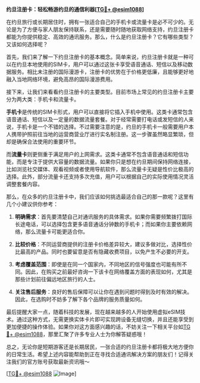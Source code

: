 **约旦注册卡：轻松畅游约旦的通信利器[[TG💪+ @esim1088](https://t.me/s/esim1088)]**

在约旦旅行或长期居住时，拥有一张适合自己的手机卡或流量卡是必不可少的。无论是为了方便与家人朋友保持联系，还是需要随时随地获取网络支持，约旦注册卡都能为你提供稳定、高效的通讯服务。那么，什么是约旦注册卡？它有哪些类型？又该如何选择呢？

首先，我们来了解一下约旦注册卡的基本概念。简单来说，约旦注册卡就是一种可以在约旦本地使用的SIM卡，用户可以通过这张卡享受语音通话、短信以及移动数据服务。相比未注册的国际漫游卡，注册卡的优势在于价格更低廉，且能够更好地融入当地网络环境，避免高昂的国际漫游费用。

接下来，让我们来看看约旦注册卡的主要类型。目前市场上常见的约旦注册卡主要分为两大类：手机卡和流量卡。

**手机卡**是传统的SIM卡形式，用户可以直接将它插入手机中使用。这类卡通常包含语音通话、短信以及一定量的数据流量套餐。对于经常需要打电话或发短信的人来说，手机卡是一个不错的选择。不过需要注意的是，约旦的手机卡一般需要用户本人携带护照前往当地的运营商营业厅进行实名制注册。这一步骤虽然略显繁琐，但却是确保合法使用的重要环节。

而**流量卡**则更侧重于满足用户的上网需求。这类卡通常不包含语音通话和短信功能，而是专注于提供大容量的数据流量。如果你只是想在约旦期间保持网络连接，比如浏览社交媒体、观看视频或者使用导航软件，那么流量卡无疑是性价比极高的选择。此外，部分流量卡还支持多次充值，用户可以根据自己的实际使用情况灵活调整套餐内容。

那么，在众多的约旦注册卡中，我们应该如何挑选最适合自己的那一款呢？这里有几个小建议供你参考：

1. **明确需求**：首先要清楚自己对通讯服务的具体需求。如果你需要频繁拨打国际长途电话，可以选择包含更多语音通话分钟数的手机卡；而如果你主要依赖网络，那么流量卡可能更适合你。

2. **比较价格**：不同运营商提供的注册卡价格差异较大，建议多做对比，选择性价比最高的产品。同时也要留意是否有隐藏收费项目，以免产生不必要的开支。

3. **考虑覆盖范围**：即使是在同一个国家内，不同地区的信号强度也可能有所不同。因此，在购买之前最好咨询一下该卡在网络覆盖方面的表现如何，尤其是那些计划前往偏远地区旅行的人士。

4. **关注售后服务**：良好的售后保障可以让你在遇到问题时得到及时有效的解决。因此，在选购时不妨多了解下各个品牌的服务质量如何。

最后提醒大家一点，随着科技的发展，现在越来越多的人开始使用虚拟eSIM技术。通过这种方式，无需更换实体卡片即可实现跨设备无缝切换，并且还能享受到更加便捷的操作体验。如果你对这方面感兴趣的话，不妨关注一下相关平台如[TG💪+ @esim1088](https://t.me/s/esim1088)，那里汇聚了许多专业人士为你解答疑惑哦！

总之，无论你是短期游客还是长期居民，一张合适的约旦注册卡都将极大地方便你的日常生活。希望上述内容能帮助到正在寻找合适通讯解决方案的朋友们！记得关注我们的官方账号获取最新资讯哦～

[[TG💪+ @esim1088](https://t.me/s/esim1088) ![Image](https://i.postimg.cc/4NQfJmqS/Snipaste-2025-05-13-00-14-12.png)]